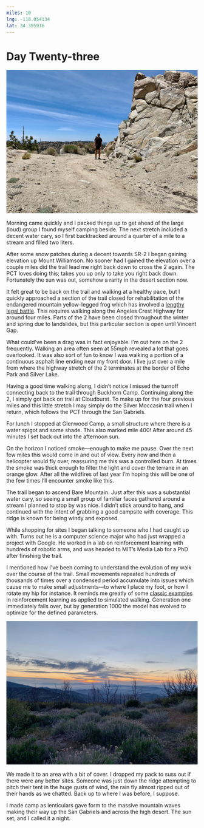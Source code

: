 ```yaml
---
miles: 10
lng: -118.054134
lat: 34.395916
---
```


# Day Twenty-three

![r:75](2019-05-14.jpeg)

Morning came quickly and I packed things up to get ahead of the  large (loud) group I found myself camping beside. The next stretch included a decent water cary, so I first backtracked around a quarter of a mile to a stream and filled two liters.

After some snow patches during a decent towards SR-2 I began gaining elevation up Mount Williamson. No sooner had I gained the elevation over a couple miles did the trail lead me right back down to cross the 2 again. The PCT loves doing this; takes you up only to take you right back down. Fortunately the sun was out, somehow a rarity in the desert section now.

<!-- more -->

It felt great to be back on the trail and walking at a healthy pace, but I quickly approached a section of the trail closed for rehabilitation of the endangered mountain yellow-legged frog which has involved a [lengthy legal battle](https://www.outsideonline.com/2337561/williamson-rock-california-climbing-route-reopen). This requires walking along the Angeles Crest Highway for around four miles. Parts of the 2 have been closed throughout the winter and spring due to landslides, but this particular section is open until Vincent Gap. 

What could’ve been a drag was in fact enjoyable. I’m out here on the 2 frequently. Walking an area often seen at 55mph revealed a lot that goes overlooked. It was also sort of fun to know I was walking a portion of a continuous asphalt line ending near my front door. I live just over a mile from where the highway stretch of the 2 terminates at the border of Echo Park and Silver Lake.

Having a good time walking along, I didn’t notice I missed the turnoff connecting back to the trail through Buckhorn Camp. Continuing along the 2, I simply got back on trail at Cloudburst. To make up for the four previous miles and this little stretch I may simply do the Silver Moccasin trail when I return, which follows the PCT through the San Gabriels.

For lunch I stopped at Glenwood Camp, a small structure where there is a water spigot and some shade. This also marked mile 400! After around 45 minutes I set back out into the afternoon sun.

On the horizon I noticed smoke—enough to make me pause. Over the next few miles this would come in and out of view. Every now and then a helicopter would fly over, reassuring me this was a controlled burn. At times the smoke was thick enough to filter the light and cover the terrane in an orange glow. After all the wildfires of last year I’m hoping this will be one of the few times I’ll encounter smoke like this.

The trail began to ascend Bare Mountain. Just after this was a substantial water cary, so seeing a small group of familiar faces gathered around a stream I planned to stop by was nice. I didn’t stick around to hang, and continued with the intent of grabbing a good campsite with coverage. This ridge is known for being windy and exposed.

While shopping for sites I began talking to someone who I had caught up with. Turns out he is a computer science major who had just wrapped a project with Google. He worked in a lab on reinforcement learning with hundreds of robotic arms, and was headed to MIT’s Media Lab for a PhD after finishing the trail.

I mentioned how I’ve been coming to understand the evolution of my walk over the course of the trail. Small movements repeated hundreds of thousands of times over a condensed period accumulate into issues which cause me to make small adjustments—to where I place my foot, or how I rotate my hip for instance. It reminds me greatly of some [classic examples](https://www.youtube.com/watch?v=pgaEE27nsQw) in reinforcement learning as applied to simulated walking. Generation one immediately falls over, but by generation 1000 the model has evolved to optimize for the defined parameters.

![r:75](2019-05-14-2.jpeg)

We made it to an area with a bit of cover. I dropped my pack to suss out if there were any better sites. Someone was just down the ridge attempting to pitch their tent in the huge gusts of wind, the rain fly almost ripped out of their hands as we chatted. Back up to where I was before, I suppose.

I made camp as lenticulars gave form to the massive mountain waves making their way up the San Gabriels and across the high desert. The sun set, and I called it a night.